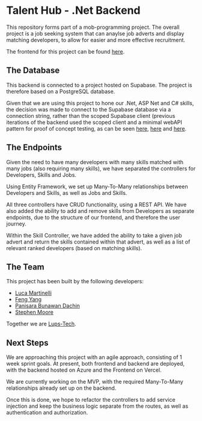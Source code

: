 # Talent Hub - .Net Backend

This repository forms part of a mob-programming project. The overall project is a job seeking system that can anaylse job adverts and display matching developers, to allow for easier and more effective recruitment.

The frontend for this project can be found [here](https://github.com/lups-tech/devFrontend).

## The Database
This backend is connected to a project hosted on Supabase. The project is therefore based on a PostgreSQL database.

Given that we are using this project to hone our .Net, ASP Net and C# skills, the decision was made to connect to the Supabase database via a connection string, rather than the scoped Supabase client (previous iterations of the backend used the scoped client and a minimal webAPI pattern for proof of concept testing, as can be seen [here](https://github.com/lups-tech/supabasecsharpapi), [here](https://github.com/lups-tech/supabaseJobAPI) and [here](https://github.com/lups-tech/supabaseDevAPI).

## The Endpoints
Given the need to have many developers with many skills matched with many jobs (also requiring many skills), we have separated the controllers for Developers, Skills and Jobs.

Using Entity Framework, we set up Many-To-Many relationships between Developers and Skills, as well as Jobs and Skills.

All three controllers have CRUD functionality, using a REST API. We have also added the ability to add and remove skills from Developers as separate endpoints, due to the structure of our frontend, and therefore the user journey.

Within the Skill Controller, we have added the ability to take a given job advert and return the skills contained within that advert, as well as a list of relevant ranked developers (based on matching skills).

## The Team
This project has been built by the following developers:
- [Luca Martinelli](https://github.com/Luega)
- [Feng Yang](https://github.com/Finns841594)
- [Panisara Bunawan Dachin](https://github.com/panisara-bd)
- [Stephen Moore](https://github.com/SMooreSwe)

Together we are [Lups-Tech](https://github.com/lups-tech).

## Next Steps
We are approaching this project with an agile approach, consisting of 1 week sprint goals. At present, both frontend and backend are deployed, with the backend hosted on Azure and the Frontend on Vercel.

We are currently working on the MVP, with the required Many-To-Many relationships already set up on the backend.

Once this is done, we hope to refactor the controllers to add service injection and keep the business logic separate from the routes, as well as authentication and authorization.
